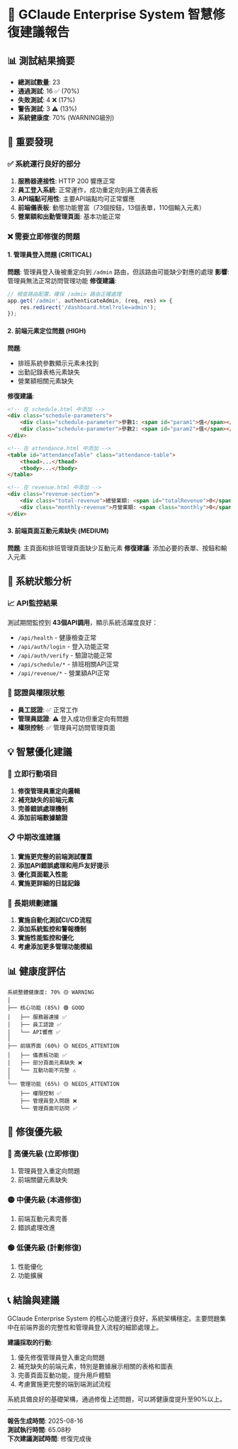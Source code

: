 # 🔧 GClaude Enterprise System 智慧修復建議報告

## 📊 測試結果摘要
- **總測試數量**: 23
- **通過測試**: 16 ✅ (70%)
- **失敗測試**: 4 ❌ (17%)
- **警告測試**: 3 ⚠️ (13%)
- **系統健康度**: 70% (WARNING級別)

## 🎯 重要發現

### ✅ 系統運行良好的部分
1. **服務器連接性**: HTTP 200 響應正常
2. **員工登入系統**: 正常運作，成功重定向到員工儀表板
3. **API端點可用性**: 主要API端點均可正常響應
4. **前端儀表板**: 動態功能豐富（73個按鈕，13個表單，110個輸入元素）
5. **營業額和出勤管理頁面**: 基本功能正常

### ❌ 需要立即修復的問題

#### 1. 管理員登入問題 (CRITICAL)
**問題**: 管理員登入後被重定向到 `/admin` 路由，但該路由可能缺少對應的處理
**影響**: 管理員無法正常訪問管理功能
**修復建議**:
```javascript
// 檢查路由配置，確保 /admin 路由正確處理
app.get('/admin', authenticateAdmin, (req, res) => {
    res.redirect('/dashboard.html?role=admin');
});
```

#### 2. 前端元素定位問題 (HIGH)
**問題**: 
- 排班系統參數顯示元素未找到
- 出勤記錄表格元素缺失
- 營業額相關元素缺失

**修復建議**:
```html
<!-- 在 schedule.html 中添加 -->
<div class="schedule-parameters">
    <div class="schedule-parameter">參數1: <span id="param1">值</span></div>
    <div class="schedule-parameter">參數2: <span id="param2">值</span></div>
</div>

<!-- 在 attendance.html 中添加 -->
<table id="attendanceTable" class="attendance-table">
    <thead>...</thead>
    <tbody>...</tbody>
</table>

<!-- 在 revenue.html 中添加 -->
<div class="revenue-section">
    <div class="total-revenue">總營業額: <span id="totalRevenue">0</span></div>
    <div class="monthly-revenue">月營業額: <span class="monthly">0</span></div>
</div>
```

#### 3. 前端頁面互動元素缺失 (MEDIUM)
**問題**: 主頁面和排班管理頁面缺少互動元素
**修復建議**: 添加必要的表單、按鈕和輸入元素

## 🌟 系統狀態分析

### 📈 API監控結果
測試期間監控到 **43個API調用**，顯示系統活躍度良好：
- `/api/health` - 健康檢查正常
- `/api/auth/login` - 登入功能正常
- `/api/auth/verify` - 驗證功能正常
- `/api/schedule/*` - 排班相關API正常
- `/api/revenue/*` - 營業額API正常

### 🔐 認證與權限狀態
- **員工認證**: ✅ 正常工作
- **管理員認證**: ⚠️ 登入成功但重定向有問題
- **權限控制**: ✅ 管理員可訪問管理頁面

## 💡 智慧優化建議

### 🚀 立即行動項目
1. **修復管理員重定向邏輯**
2. **補充缺失的前端元素**
3. **完善錯誤處理機制**
4. **添加前端數據驗證**

### 📋 中期改進建議
1. **實施更完整的前端測試覆蓋**
2. **添加API錯誤處理和用戶友好提示**
3. **優化頁面載入性能**
4. **實施更詳細的日誌記錄**

### 🔮 長期規劃建議
1. **實施自動化測試CI/CD流程**
2. **添加系統監控和警報機制**
3. **實施性能監控和優化**
4. **考慮添加更多管理功能模組**

## 📊 健康度評估

```
系統整體健康度: 70% 🟡 WARNING
│
├── 核心功能 (85%) 🟢 GOOD
│   ├── 服務器連接 ✅
│   ├── 員工認證 ✅
│   └── API響應 ✅
│
├── 前端界面 (60%) 🟡 NEEDS_ATTENTION
│   ├── 儀表板功能 ✅
│   ├── 部分頁面元素缺失 ❌
│   └── 互動功能不完整 ⚠️
│
└── 管理功能 (65%) 🟡 NEEDS_ATTENTION
    ├── 權限控制 ✅
    ├── 管理員登入問題 ❌
    └── 管理頁面可訪問 ✅
```

## 🎯 修復優先級

### 🔴 高優先級 (立即修復)
1. 管理員登入重定向問題
2. 前端關鍵元素缺失

### 🟡 中優先級 (本週修復)
1. 前端互動元素完善
2. 錯誤處理改進

### 🟢 低優先級 (計劃修復)
1. 性能優化
2. 功能擴展

## 📞 結論與建議

GClaude Enterprise System 的核心功能運行良好，系統架構穩定。主要問題集中在前端界面的完整性和管理員登入流程的細節處理上。

**建議採取的行動**:
1. 優先修復管理員登入重定向問題
2. 補充缺失的前端元素，特別是數據展示相關的表格和圖表
3. 完善頁面互動功能，提升用戶體驗
4. 考慮實施更完整的端到端測試流程

系統具備良好的基礎架構，通過修復上述問題，可以將健康度提升至90%以上。

---
**報告生成時間**: 2025-08-16  
**測試執行時間**: 65.08秒  
**下次建議測試時間**: 修復完成後